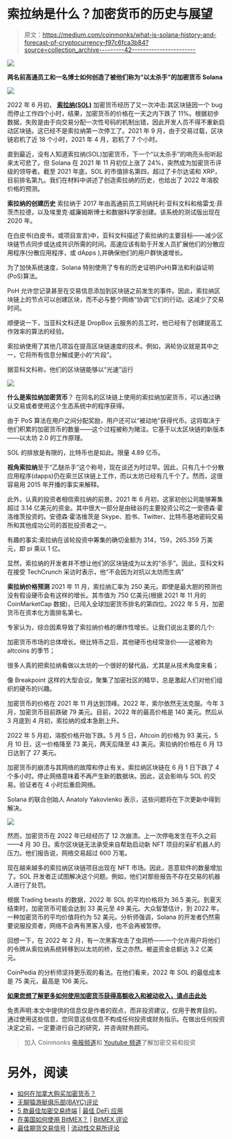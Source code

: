# 索拉纳是什么？加密货币的历史与展望

> 原文：<https://medium.com/coinmonks/what-is-solana-history-and-forecast-of-cryptocurrency-f97c6fca3b84?source=collection_archive---------42----------------------->

![](img/722938fb7f9c2dd575086a58ebf64e16.png)

**两名前高通员工和一名博士如何创造了被他们称为“以太杀手”的加密货币 Solana**

![](img/c392d3976be395e01b75812358a564fa.png)

2022 年 6 月初， [**索拉纳(SOL)**](https://bit.ly/ProjectSerenityCryptoOfficial) 加密货币经历了又一次冲击:其区块链因一个 bug 而停止工作四个小时，结果，加密货币的价格在一天之内下跌了 11%。根据初步数据，失败是由于向交易分配一次性号码的机制出错，因此开发人员不得不重新启动区块链。这已经不是索拉纳第一次停工了。2021 年 9 月，由于交易过载，区块链宕机了近 18 个小时，2021 年 4 月，宕机了 7 个小时。

直到最近，没有人知道索拉纳(SOL)加密货币，下一个“以太杀手”的响亮头衔听起来太可悲了。但 Solana 在 2021 年 11 月初仅上涨了 24%，突然成为加密货币评级的领导者。截至 2021 年底，SOL 的市值排名第四，超过了卡尔达诺和 XRP，目前排名第九。我们在材料中讲述了创造索拉纳的历史，也给出了 2022 年溶胶价格的预测。

**索拉纳的创建历史**
索拉纳于 2017 年由高通前员工阿纳托利·亚科文科和格雷戈·菲茨杰拉德，以及埃里克·威廉姆斯博士和数据科学家创建。该系统的测试版出现在 2020 年。

在白皮书(白皮书，或项目宣言)中，亚科文科描述了索拉纳的主要目标——减少区块链节点同步或达成共识所需的时间。高速应该有助于开发人员扩展他们的分散应用程序(分散应用程序，或 dApps ),并确保他们的用户群快速增长。

为了加快系统速度，Solana 特别使用了专有的历史证明(PoH)算法和利益证明(PoS)算法。

PoH 允许您记录甚至在交易信息添加到区块链之前发生的事件。因此，索拉纳区块链上的节点可以创建区块，而不必与整个网络“协调”它们的行动。这减少了交易时间。

顺便说一下，当亚科文科还是 DropBox 云服务的员工时，他已经有了创建提高工作效率的算法的经验。

索拉纳使用了其他几项旨在提高区块链速度的技术。例如，涡轮协议就是其中之一，它将所有信息分解成更小的“片段”。

据亚科文科称，他们的区块链能够以“光速”运行

![](img/8b23474df3b181b0a80f3ae89c84a9fd.png)

**什么是索拉纳加密货币**？
在同名的区块链上使用的索拉纳加密货币，可以通过确认交易或者使用这个生态系统中的程序获得。

由于 PoS 算法在用户之间分配奖励，用户还可以“被动地”获得代币。这将取决于他们积累的加密货币的数量——这个过程被称为赌注。它基于以太区块链的新版本——以太坊 2.0 的工作原理。

SOL 的排放是有限的，比特币也是如此。限量 4.89 亿币。

**视角索拉纳**至于“乙醚杀手”这个称号，现在谈还为时过早。因此，只有几十个分散应用程序(dapps)仍在索兰区块链上工作，而以太坊已经有几千个了。然而，这很容易用 2015 年开播的事实来解释。

此外，认真的投资者相信索拉纳的前景。2021 年 6 月初，这家初创公司能够筹集超过 3.14 亿美元的资金。其中很大一部分是由硅谷的主要投资公司之一安德森·霍洛维茨投资的。安德森·霍洛维茨是 Skype、脸书、Twitter、比特币基地密码交易所和其他成功公司的首批投资者之一。

有趣的事实:索拉纳在该轮投资中筹集的确切金额为 314，159，265.359 万美元，即 pi 乘以 1 亿。

显然，索拉纳的开发者并不想让他们的区块链成为以太的“杀手”。因此，亚科文科在接受 TechCrunch 采访时表示，他“不会因为对抗以太坊而生病”

**索拉纳价格预测**
2021 年 11 月，索拉纳汇率为 250 美元。即使是最大胆的预测也没有假设硬币会有这样的增长。其市值为 750 亿美元(根据 2021 年 11 月的 CoinMarketCap 数据)，已闯入全球加密货币排名的第四位。2022 年 5 月，加密货币在资本化方面排名第七。

专家认为，综合因素导致了索拉纳价格的爆炸性增长。让我们说出主要的几个:

加密货币市场的总体增长。继比特币之后，其他硬币也经常涨价——这被称为 altcoins 的季节；

很多人真的把索拉纳看做以太坊的一个很好的替代品，尤其是从技术角度来看；

像 Breakpoint 这样的大型会议，聚集了加密社区的精华，总是激起人们对他们组织的硬币的兴趣。

加密货币的价格在 2021 年 11 月达到顶峰。2022 年，索尔依然无法克服。今年 3 月，加密货币目前跌破 79 美元。目前，2022 年的最高价格是 140 美元。然后从 3 月底到 4 月初，索拉纳的成本急剧上升。

2022 年 5 月初，溶胶价格开始下跌。5 月 5 日，Altcoin 的价格为 93 美元，5 月 10 日，这一价格降至 73 美元，两天后降至 43 美元。索拉纳的价格在 6 月 13 日达到了 27 美元。

加密货币的崩溃与其网络的故障和停止有关。索拉纳区块链在 6 月 1 日下跌了 4 个多小时。停止网络意味着不再产生新的数据块。因此，这会影响与 SOL 的交易。验证者在 4 小时后重启网络。

Solana 的联合创始人 Anatoly Yakovlenko 表示，这些问题将在下次更新中得到解决。

![](img/3117b33ec9cc70f1eb1be9da8951f51a.png)

然而，加密货币在 2022 年已经经历了 12 次崩溃。上一次停电发生在不久之前——4 月 30 日。索尔区块链无法承受来自帮助启动新 NFT 项目的采矿机器人的压力。他们报告说，网络交易超过 600 万笔。

现在越来越多的索拉纳区块链项目出现在 NFT 市场。因此，恶意软件的数量增加了。SOL 开发者正试图解决这个问题。例如，他们对那些报告不存在交易的机器人进行了处罚。

根据 Trading beasts 的数据，2022 年 SOL 的平均价格将为 36.5 美元。到夏天结束时，加密货币可能会达到 33 美元至 49 美元。大众智慧估计，到 2022 年，一种加密货币的平均价值将约为 52 美元。分析师强调，Solana 的开发者仍然需要说服投资者，网络不会再有黑客入侵，也不会再被暂停。

回想一下，在 2022 年 2 月，有一次黑客攻击了虫洞桥——一个允许用户将他们的令牌从索拉纳系统转移到以太坊的桥，反之亦然。被盗资金总额达 3.2 亿美元。

CoinPedia 的分析师坚持更乐观的看法。在他们看来，2022 年 SOL 的最低成本是 75 美元，最高是 106 美元。

[**如果您想了解更多如何使用加密货币获得高额收入和被动收入，请点击此处**](https://bit.ly/ProjectSerenityCryptoOfficial)

免责声明:本文中提供的信息仅是作者的观点，而非投资建议，仅用于教育目的。通过使用这些信息，您同意这些信息不构成任何投资或财务指示。在做出任何投资决定之前，一定要进行自己的研究，并咨询财务顾问。

> 加入 Coinmonks [电报频道](https://t.me/coincodecap)和 [Youtube 频道](https://www.youtube.com/c/coinmonks/videos)了解加密交易和投资

# 另外，阅读

*   [如何在加拿大购买加密货币？](https://coincodecap.com/how-to-buy-cryptocurrency-in-canada)
*   [无聊猿游艇俱乐部(BAYC)评论](https://coincodecap.com/bored-ape-yacht-club-bayc-review)
*   [5 款最佳加密交易终端](https://coincodecap.com/crypto-trading-terminals) | [最佳 DeFi 应用](https://coincodecap.com/best-defi-apps)
*   [在美国如何使用 BitMEX？](https://coincodecap.com/use-bitmex-in-usa) | [BitMEX 评论](https://coincodecap.com/bitmex-review)
*   [最佳期货交易信号](https://coincodecap.com/futures-trading-signals) | [流动性交易所评论](https://coincodecap.com/liquid-exchange-review)